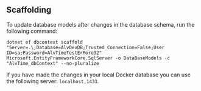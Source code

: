 ﻿## Scaffolding
To update database models after changes in the database schema, run the following command:

`dotnet ef dbcontext scaffold "Server=.\;Database=AlvDevDB;Trusted_Connection=False;User ID=sa;Password=AlvTimeTestErMoro32" Microsoft.EntityFrameworkCore.SqlServer -o DataBaseModels -c "AlvTime_dbContext" --no-pluralize`

If you have made the changes in your local Docker database you can use the following server:
`localhost,1433`.